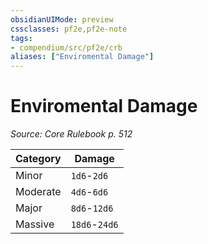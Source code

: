 ```yaml
---
obsidianUIMode: preview
cssclasses: pf2e,pf2e-note
tags:
- compendium/src/pf2e/crb
aliases: ["Enviromental Damage"]
---
```

# Enviromental Damage  
*Source: Core Rulebook p. 512*  

| Category | Damage |
|----------|--------|
| Minor | `1d6`-`2d6` |
| Moderate | `4d6`-`6d6` |
| Major | `8d6`-`12d6` |
| Massive | `18d6`-`24d6` |